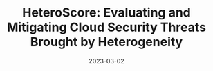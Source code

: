 ---
title: "HeteroScore: Evaluating and Mitigating Cloud Security Threats Brought by Heterogeneity"
collection: talks
type: "Talk"
permalink: /talks/ndss203
venue: "Network and Distributed Systems Security (NDSS) Symposium 2023"
date: 2023-03-02
location: "San Diego, California, USA"
---